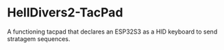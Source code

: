 # HellDivers2-TacPad
A functioning tacpad that declares an ESP32S3 as a HID keyboard to send stratagem sequences.
